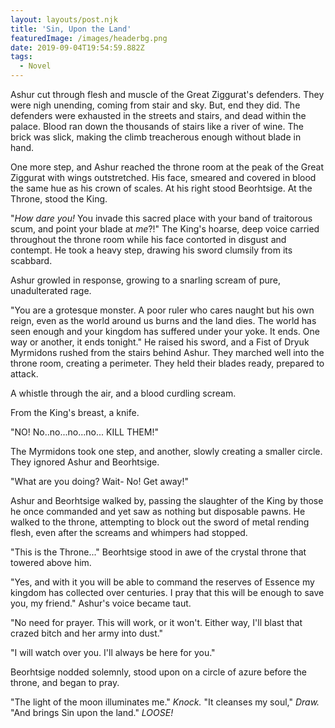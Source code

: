 ```yaml
---
layout: layouts/post.njk
title: 'Sin, Upon the Land'
featuredImage: /images/headerbg.png
date: 2019-09-04T19:54:59.882Z
tags:
  - Novel
---
```

Ashur cut through flesh and muscle of the Great Ziggurat's defenders. They were nigh unending, coming from stair and sky. But, end they did. The defenders were exhausted in the streets and stairs, and dead within the palace. Blood ran down the thousands of stairs like a river of wine. The brick was slick, making the climb treacherous enough without blade in hand.

One more step, and Ashur reached the throne room at the peak of the Great Ziggurat with wings outstretched. His face, smeared and covered in blood the same hue as his crown of scales. At his right stood Beorhtsige. At the Throne, stood the King. 

"_How dare you!_ You invade this sacred place with your band of traitorous scum, and point your blade at _me_?!" The King's hoarse, deep voice carried throughout the throne room while his face contorted in disgust and contempt. He took a heavy step, drawing his sword clumsily from its scabbard. 

Ashur growled in response, growing to a snarling scream of pure, unadulterated rage.

"You are a grotesque monster. A poor ruler who cares naught but his own reign, even as the world around us burns and the land dies. The world has seen enough and your kingdom has suffered under your yoke. It ends. One way or another, it ends tonight." He raised his sword, and a Fist of Dryuk Myrmidons rushed from the stairs behind Ashur. They marched well into the throne room, creating a perimeter. They held their blades ready, prepared to attack.

A whistle through the air, and a blood curdling scream. 

From the King's breast, a knife.

"NO! No..no...no...no... KILL THEM!"

The Myrmidons took one step, and another, slowly creating a smaller circle. They ignored Ashur and Beorhtsige.

"What are you doing? Wait- No! Get away!"

Ashur and Beorhtsige walked by, passing the slaughter of the King by those he once commanded and yet saw as nothing but disposable pawns. He walked to the throne, attempting to block out the sword of metal rending flesh, even after the screams and whimpers had stopped.

"This is the Throne..." Beorhtsige stood in awe of the crystal throne that towered above him. 

"Yes, and with it you will be able to command the reserves of Essence my kingdom has collected over centuries. I pray that this will be enough to save you, my friend." Ashur's voice became taut.

"No need for prayer. This will work, or it won't. Either way, I'll blast that crazed bitch and her army into dust."

"I will watch over you. I'll always be here for you."

Beorhtsige nodded solemnly, stood upon on a circle of azure before the throne, and began to pray.

"The light of the moon illuminates me." _Knock._ "It cleanses my soul," _Draw._ "And brings Sin upon the land." _LOOSE!_
